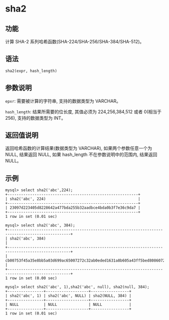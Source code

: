 # sha2

## 功能

计算 SHA-2 系列哈希函数(SHA-224/SHA-256/SHA-384/SHA-512)。

## 语法

```Haskell
sha2(expr, hash_length)
```

## 参数说明

`epxr`: 需要被计算的字符串, 支持的数据类型为 VARCHAR。

`hash_length`: 结果所需要的位长度, 其值必须为 224,256,384,512 或者 0(相当于 256), 支持的数据类型为 INT。

## 返回值说明

返回哈希函数的计算结果(数据类型为 VARCHAR), 如果两个参数任意一个为 NULL, 结果返回 NULL, 如果 hash_length 不在参数说明中的范围内, 结果返回 NULL。

## 示例

```Plain Text
mysql> select sha2('abc',224);
+----------------------------------------------------------+
| sha2('abc', 224)                                         |
+----------------------------------------------------------+
| 23097d223405d8228642a477bda255b32aadbce4bda0b3f7e36c9da7 |
+----------------------------------------------------------+
1 row in set (0.01 sec)

mysql> select sha2('abc', 384);
+--------------------------------------------------------------------------------------------------+
| sha2('abc', 384)                                                                                 |
+--------------------------------------------------------------------------------------------------+
| cb00753f45a35e8bb5a03d699ac65007272c32ab0eded1631a8b605a43ff5bed8086072ba1e7cc2358baeca134c825a7 |
+--------------------------------------------------------------------------------------------------+
1 row in set (0.00 sec)

mysql> select sha2('abc', 1),sha2('abc', null), sha2(null, 384);
+----------------+-------------------+-----------------+
| sha2('abc', 1) | sha2('abc', NULL) | sha2(NULL, 384) |
+----------------+-------------------+-----------------+
| NULL           | NULL              | NULL            |
+----------------+-------------------+-----------------+
1 row in set (0.01 sec)
```
